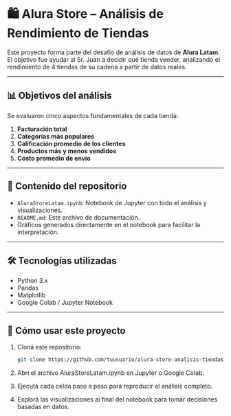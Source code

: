 # 🛍️ Alura Store – Análisis de Rendimiento de Tiendas

Este proyecto forma parte del desafío de análisis de datos de **Alura Latam**. El objetivo fue ayudar al Sr. Juan a decidir qué tienda vender, analizando el rendimiento de 4 tiendas de su cadena a partir de datos reales.

---

## 📊 Objetivos del análisis

Se evaluaron cinco aspectos fundamentales de cada tienda:

1. **Facturación total**
2. **Categorías más populares**
3. **Calificación promedio de los clientes**
4. **Productos más y menos vendidos**
5. **Costo promedio de envío**

---

## 📁 Contenido del repositorio

- `AluraStoreLatam.ipynb`: Notebook de Jupyter con todo el análisis y visualizaciones.
- `README.md`: Este archivo de documentación.
- Gráficos generados directamente en el notebook para facilitar la interpretación.

---

## 🛠️ Tecnologías utilizadas

- Python 3.x
- Pandas
- Matplotlib
- Google Colab / Jupyter Notebook

---

## 🚀 Cómo usar este proyecto

1. Cloná este repositorio:

   ```bash
   git clone https://github.com/tuusuario/alura-store-analisis-tiendas.git

   ```

2. Abrí el archivo AluraStoreLatam.ipynb en Jupyter o Google Colab.

3. Ejecutá cada celda paso a paso para reproducir el análisis completo.

4. Explorá las visualizaciones al final del notebook para tomar decisiones basadas en datos.
